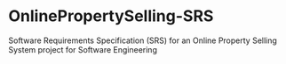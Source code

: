 # OnlinePropertySelling-SRS
Software Requirements Specification (SRS) for an Online Property Selling System project for Software Engineering
